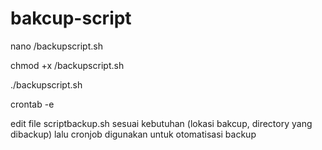# bakcup-script

nano /backupscript.sh

chmod +x /backupscript.sh

./backupscript.sh

crontab -e

edit file scriptbackup.sh sesuai kebutuhan (lokasi bakcup, directory yang dibackup) lalu cronjob digunakan untuk otomatisasi backup

